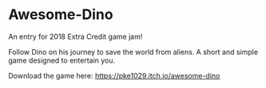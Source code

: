 # Awesome-Dino
An entry for 2018 Extra Credit game jam!

Follow Dino on his journey to save the world from aliens. A short and simple game designed to entertain you. 

Download the game here: https://pke1029.itch.io/awesome-dino
